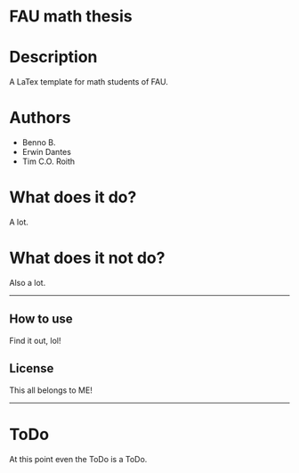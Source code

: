 FAU math thesis
================
# Description
A LaTex template for math students of FAU.
# Authors
* Benno B.
* Erwin Dantes
* Tim C.O. Roith
# What does it do?
A lot.
# What does it not do?
Also a lot.

--------------------------------------
## How to use
Find it out, lol!
## License
This all belongs to ME!

--------------------------------------
# ToDo
At this point even the ToDo is a ToDo.
